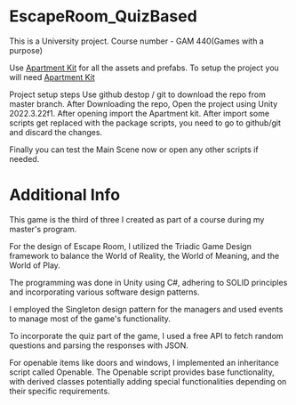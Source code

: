 # EscapeRoom_QuizBased
This is a University project. Course number - GAM 440(Games with a purpose)

Use [Apartment Kit](https://assetstore.unity.com/packages/3d/environments/apartment-kit-124055) for all the assets and prefabs.
To setup the project you will need [Apartment Kit](https://assetstore.unity.com/packages/3d/environments/apartment-kit-124055)

Project setup steps
Use github destop / git to download the repo from master branch.
After Downloading the repo, Open the project using Unity 2022.3.22f1.
After opening import the Apartment kit.
After import some scripts get replaced with the package scripts, you need to go to github/git and discard the changes.

Finally you can test the Main Scene now or open any other scripts if needed.

# Additional Info
This game is the third of three I created as part of a course during my master's program.

For the design of Escape Room, I utilized the Triadic Game Design framework to balance the World of Reality, the World of Meaning, and the World of Play.

The programming was done in Unity using C#, adhering to SOLID principles and incorporating various software design patterns.

I employed the Singleton design pattern for the managers and used events to manage most of the game's functionality.

To incorporate the quiz part of the game, I used a free API to fetch random questions and parsing the responses with JSON.

For openable items like doors and windows, I implemented an inheritance script called Openable. The Openable script provides base functionality, with derived classes potentially adding special functionalities depending on their specific requirements.
